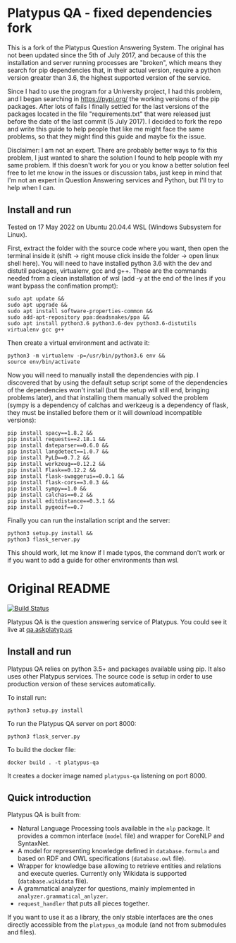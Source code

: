 Platypus QA - fixed dependencies fork
===========

This is a fork of the Platypus Question Answering System. The original has not been updated since the 5th of July 2017, and because of this the installation and server running processes are "broken", which means they search for pip dependencies that, in their actual version, require a python version greater than 3.6, the highest supported version of the service.

Since I had to use the program for a University project, I had this problem, and I began searching in https://pypi.org/ the working versions of the pip packages. After lots of fails I finally settled for the last versions of the packages located in the file "requirements.txt" that were released just before the date of the last commit (5 July 2017). I decided to fork the repo and write this guide to help people that like me might face the same problems, so that they might find this guide and maybe fix the issue.

Disclaimer: I am not an expert. There are probably better ways to fix this problem, I just wanted to share the solution I found to help people with my same problem. If this doesn't work for you or you know a better solution feel free to let me know in the issues or discussion tabs, just keep in mind that I'm not an expert in Question Answering services and Python, but I'll try to help when I can.

## Install and run

Tested on 17 May 2022 on Ubuntu 20.04.4 WSL (Windows Subsystem for Linux).

First, extract the folder with the source code where you want, then open the terminal inside it (shift -> right mouse click inside the folder -> open linux shell here). You will need to have installed python 3.6 with the dev and distutil packages, virtualenv, gcc and g++. These are the commands needed from a clean installation of wsl (add -y at the end of the lines if you want bypass the confimation prompt):
```
sudo apt update &&
sudo apt upgrade &&
sudo apt install software-properties-common &&
sudo add-apt-repository ppa:deadsnakes/ppa &&
sudo apt install python3.6 python3.6-dev python3.6-distutils virtualenv gcc g++
```
Then create a virtual environment and activate it:
```
python3 -m virtualenv -p=/usr/bin/python3.6 env &&
source env/bin/activate
```
Now you will need to manually install the dependencies with pip. I discovered that by using the default setup script some of the dependencies of the dependencies won't install (but the setup will still end, bringing problems later), and that installing them manually solved the problem (sympy is a dependency of calchas and werkzeug is a dependency of flask, they must be installed before them or it will download incompatible versions):
```
pip install spacy==1.8.2 &&
pip install requests==2.18.1 &&
pip install dateparser==0.6.0 &&
pip install langdetect==1.0.7 &&
pip install PyLD==0.7.2 &&
pip install werkzeug==0.12.2 &&
pip install Flask==0.12.2 &&
pip install flask-swaggerui==0.0.1 &&
pip install flask-cors==3.0.3 &&
pip install sympy==1.0 &&
pip install calchas==0.2 &&
pip install editdistance==0.3.1 &&
pip install pygeoif==0.7
```
Finally you can run the installation script and the server:
```
python3 setup.py install &&
python3 flask_server.py
```
This should work, let me know if I made typos, the command don't work or if you want to add a guide for other environments than wsl.


Original README
===========

[![Build Status](https://travis-ci.org/askplatypus/platypus-qa.svg?branch=master)](https://travis-ci.org/askplatypus/platypus-qa)

Platypus QA is the question answering service of Platypus.
You could see it live at [qa.askplatyp.us](http://qa.askplatyp.us)

## Install and run

Platypus QA relies on python 3.5+ and packages available using pip. It also uses
other Platypus services. The source code is setup in order to use production
version of these services automatically.

To install run:
```
python3 setup.py install
```

To run the Platypus QA server on port 8000:
```
python3 flask_server.py
```

To build the docker file:
```
docker build . -t platypus-qa
```

It creates a docker image named `platypus-qa` listening on port 8000.


## Quick introduction

Platypus QA is built from:

* Natural Language Processing tools available in the `nlp` package. It
provides a common interface (`model` file) and wrapper for CoreNLP and
SyntaxNet.
* A model for representing knowledge defined in `database.formula` and
based on RDF and OWL specifications (`database.owl` file).
* Wrapper for knowledge base allowing to retrieve entities and relations and
execute queries. Currently only Wikidata is supported
(`database.wikidata` file).
* A grammatical analyzer for questions, mainly implemented in
`analyzer.grammatical_anlyzer`.
* `request_handler` that puts all pieces together.

If you want to use it as a library, the only stable interfaces are the ones directly accessible from the `platypus_qa` module
(and not from submodules and files).
